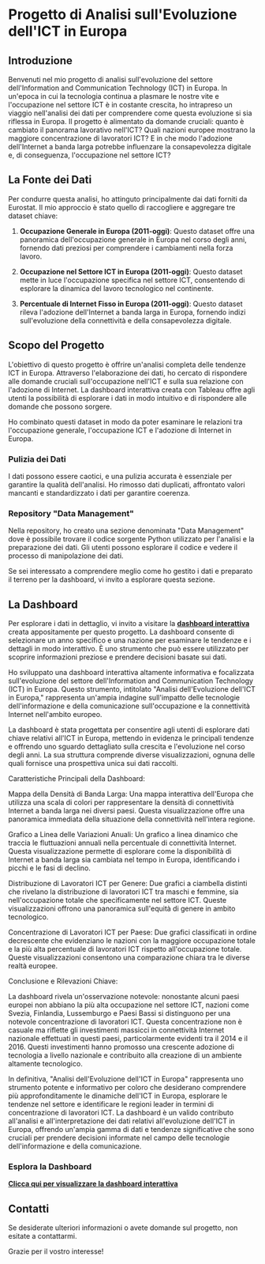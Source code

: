 # Progetto di Analisi sull'Evoluzione dell'ICT in Europa

## Introduzione

Benvenuti nel mio progetto di analisi sull'evoluzione del settore dell'Information and Communication Technology (ICT) in Europa. In un'epoca in cui la tecnologia continua a plasmare le nostre vite e l'occupazione nel settore ICT è in costante crescita, ho intrapreso un viaggio nell'analisi dei dati per comprendere come questa evoluzione si sia riflessa in Europa. Il progetto è alimentato da domande cruciali: quanto è cambiato il panorama lavorativo nell'ICT? Quali nazioni europee mostrano la maggiore concentrazione di lavoratori ICT? E in che modo l'adozione dell'Internet a banda larga potrebbe influenzare la consapevolezza digitale e, di conseguenza, l'occupazione nel settore ICT?

## La Fonte dei Dati

Per condurre questa analisi, ho attinguto principalmente dai dati forniti da Eurostat. Il mio approccio è stato quello di raccogliere e aggregare tre dataset chiave:

1. **Occupazione Generale in Europa (2011-oggi)**: Questo dataset offre una panoramica dell'occupazione generale in Europa nel corso degli anni, fornendo dati preziosi per comprendere i cambiamenti nella forza lavoro.

2. **Occupazione nel Settore ICT in Europa (2011-oggi)**: Questo dataset mette in luce l'occupazione specifica nel settore ICT, consentendo di esplorare la dinamica del lavoro tecnologico nel continente.

3. **Percentuale di Internet Fisso in Europa (2011-oggi)**: Questo dataset rileva l'adozione dell'Internet a banda larga in Europa, fornendo indizi sull'evoluzione della connettività e della consapevolezza digitale.

## Scopo del Progetto

L'obiettivo di questo progetto è offrire un'analisi completa delle tendenze ICT in Europa. Attraverso l'elaborazione dei dati, ho cercato di rispondere alle domande cruciali sull'occupazione nell'ICT e sulla sua relazione con l'adozione di Internet. La dashboard interattiva creata con Tableau offre agli utenti la possibilità di esplorare i dati in modo intuitivo e di rispondere alle domande che possono sorgere.

Ho combinato questi dataset in modo da poter esaminare le relazioni tra l'occupazione generale, l'occupazione ICT e l'adozione di Internet in Europa.

### Pulizia dei Dati

I dati possono essere caotici, e una pulizia accurata è essenziale per garantire la qualità dell'analisi. Ho rimosso dati duplicati, affrontato valori mancanti e standardizzato i dati per garantire coerenza.

### Repository "Data Management"

Nella repository, ho creato una sezione denominata "Data Management" dove è possibile trovare il codice sorgente Python utilizzato per l'analisi e la preparazione dei dati. Gli utenti possono esplorare il codice e vedere il processo di manipolazione dei dati.

Se sei interessato a comprendere meglio come ho gestito i dati e preparato il terreno per la dashboard, vi invito a esplorare questa sezione.


## La Dashboard

Per esplorare i dati in dettaglio, vi invito a visitare la [**dashboard interattiva**](https://public.tableau.com/app/profile/andrea.pacelli/viz/EVOLUZIONEICTINEUROPADIMENSIONFIXED/Dashboard1) creata appositamente per questo progetto. La dashboard consente di selezionare un anno specifico e una nazione per esaminare le tendenze e i dettagli in modo interattivo. È uno strumento che può essere utilizzato per scoprire informazioni preziose e prendere decisioni basate sui dati.



Ho sviluppato una dashboard interattiva altamente informativa e focalizzata sull'evoluzione del settore dell'Information and Communication Technology (ICT) in Europa. Questo strumento, intitolato "Analisi dell'Evoluzione dell'ICT in Europa," rappresenta un'ampia indagine sull'impatto delle tecnologie dell'informazione e della comunicazione sull'occupazione e la connettività Internet nell'ambito europeo.

La dashboard è stata progettata per consentire agli utenti di esplorare dati chiave relativi all'ICT in Europa, mettendo in evidenza le principali tendenze e offrendo uno sguardo dettagliato sulla crescita e l'evoluzione nel corso degli anni. La sua struttura comprende diverse visualizzazioni, ognuna delle quali fornisce una prospettiva unica sui dati raccolti.

Caratteristiche Principali della Dashboard:

Mappa della Densità di Banda Larga: Una mappa interattiva dell'Europa che utilizza una scala di colori per rappresentare la densità di connettività Internet a banda larga nei diversi paesi. Questa visualizzazione offre una panoramica immediata della situazione della connettività nell'intera regione.

Grafico a Linea delle Variazioni Anuali: Un grafico a linea dinamico che traccia le fluttuazioni annuali nella percentuale di connettività Internet. Questa visualizzazione permette di esplorare come la disponibilità di Internet a banda larga sia cambiata nel tempo in Europa, identificando i picchi e le fasi di declino.

Distribuzione di Lavoratori ICT per Genere: Due grafici a ciambella distinti che rivelano la distribuzione di lavoratori ICT tra maschi e femmine, sia nell'occupazione totale che specificamente nel settore ICT. Queste visualizzazioni offrono una panoramica sull'equità di genere in ambito tecnologico.

Concentrazione di Lavoratori ICT per Paese: Due grafici classificati in ordine decrescente che evidenziano le nazioni con la maggiore occupazione totale e la più alta percentuale di lavoratori ICT rispetto all'occupazione totale. Queste visualizzazioni consentono una comparazione chiara tra le diverse realtà europee.

Conclusione e Rilevazioni Chiave:

La dashboard rivela un'osservazione notevole: nonostante alcuni paesi europei non abbiano la più alta occupazione nel settore ICT, nazioni come Svezia, Finlandia, Lussemburgo e Paesi Bassi si distinguono per una notevole concentrazione di lavoratori ICT. Questa concentrazione non è casuale ma riflette gli investimenti massicci in connettività Internet nazionale effettuati in questi paesi, particolarmente evidenti tra il 2014 e il 2016. Questi investimenti hanno promosso una crescente adozione di tecnologia a livello nazionale e contribuito alla creazione di un ambiente altamente tecnologico.

In definitiva, "Analisi dell'Evoluzione dell'ICT in Europa" rappresenta uno strumento potente e informativo per coloro che desiderano comprendere più approfonditamente le dinamiche dell'ICT in Europa, esplorare le tendenze nel settore e identificare le regioni leader in termini di concentrazione di lavoratori ICT. La dashboard è un valido contributo all'analisi e all'interpretazione dei dati relativi all'evoluzione dell'ICT in Europa, offrendo un'ampia gamma di dati e tendenze significative che sono cruciali per prendere decisioni informate nel campo delle tecnologie dell'informazione e della comunicazione.

### Esplora la Dashboard
[**Clicca qui per visualizzare la dashboard interattiva**](https://public.tableau.com/app/profile/andrea.pacelli/viz/EVOLUZIONEICTINEUROPADIMENSIONFIXED/Dashboard1)

## Contatti

Se desiderate ulteriori informazioni o avete domande sul progetto, non esitate a contattarmi.

Grazie per il vostro interesse!
